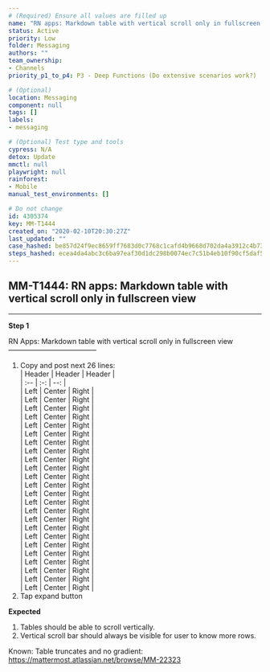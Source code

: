 ```yaml
---
# (Required) Ensure all values are filled up
name: "RN apps: Markdown table with vertical scroll only in fullscreen view"
status: Active
priority: Low
folder: Messaging
authors: ""
team_ownership: 
- Channels
priority_p1_to_p4: P3 - Deep Functions (Do extensive scenarios work?)

# (Optional)
location: Messaging
component: null
tags: []
labels: 
- messaging

# (Optional) Test type and tools
cypress: N/A
detox: Update
mmctl: null
playwright: null
rainforest: 
- Mobile
manual_test_environments: []

# Do not change
id: 4305374
key: MM-T1444
created_on: "2020-02-10T20:30:27Z"
last_updated: ""
case_hashed: be857d24f9ec8659ff7683d0c7768c1cafd4b9668d702da4a3912c4b733e8ceacf4348acf88aaf1debc5ec802a310463
steps_hashed: ecea4da4abc3c6ba97eaf30d1dc298b0074ec7c51b4eb10f90cf5daf56041ab67dee6f5977f98c365b70bf7759e6b0c5
---
```


<!-- (Auto-generated) Based on frontmatter's "key" and "name" -->

## MM-T1444: RN apps: Markdown table with vertical scroll only in fullscreen view

---

**Step 1**

RN Apps: Markdown table with vertical scroll only in fullscreen view\
–––––––––––––––––––––––––

1. Copy and post next 26 lines:
   \
   \| Header | Header | Header |\
   \| :-- | :-: | --: |\
   \| Left | Center | Right |\
   \| Left | Center | Right |\
   \| Left | Center | Right |\
   \| Left | Center | Right |\
   \| Left | Center | Right |\
   \| Left | Center | Right |\
   \| Left | Center | Right |\
   \| Left | Center | Right |\
   \| Left | Center | Right |\
   \| Left | Center | Right |\
   \| Left | Center | Right |\
   \| Left | Center | Right |\
   \| Left | Center | Right |\
   \| Left | Center | Right |\
   \| Left | Center | Right |\
   \| Left | Center | Right |\
   \| Left | Center | Right |\
   \| Left | Center | Right |\
   \| Left | Center | Right |\
   \| Left | Center | Right |\
   \| Left | Center | Right |\
   \| Left | Center | Right |\
   \| Left | Center | Right |\
   \| Left | Center | Right |
2. Tap expand button

**Expected**

1. Tables should be able to scroll vertically.
2. Vertical scroll bar should always be visible for user to know more rows.

Known: Table truncates and no gradient: <https://mattermost.atlassian.net/browse/MM-22323>
